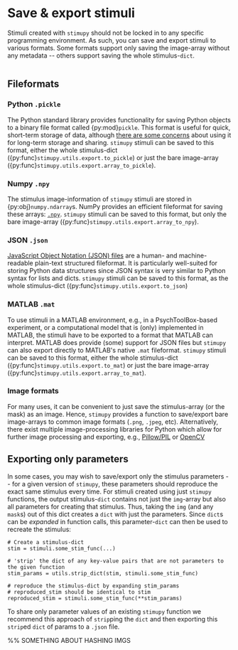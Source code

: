 # Save & export stimuli

Stimuli created with `stimupy` should not be locked in
to any specific programming environment. 
As such, you can save and export stimuli to various formats.
Some formats support only saving the image-array
without any metadata --
others support saving the whole stimulus-`dict`.

```{contents}
```
## Fileformats

### Python `.pickle`
The Python standard library provides functionality for
saving Python objects to a binary file format called {py:mod}`pickle`.
This format is useful for quick, short-term storage of data,
although [there are some concerns](https://nedbatchelder.com/blog/202006/pickles_nine_flaws.html)
about using it for long-term storage and sharing.
`stimupy` stimuli can be saved to this format,
either the whole stimulus-dict ({py:func}`stimupy.utils.export.to_pickle`)
or just the bare image-array ({py:func}`stimupy.utils.export.array_to_pickle`).

### Numpy `.npy`
The stimulus image-information of `stimupy` stimuli
are stored in {py:obj}`numpy.ndarray`s.
NumPy provides an efficient fileformat for saving these arrays:
[`.npy`](https://numpy.org/doc/stable/user/absolute_beginners.html#how-to-save-and-load-numpy-objects).
`stimupy` stimuli can be saved to this format,
but only the bare image-array ({py:func}`stimupy.utils.export.array_to_npy`).

### JSON `.json`
[JavaScript Object Notation (JSON) files](https://www.wikiwand.com/en/JSON)
are a human- and machine-readable plain-text structured fileformat.
It is particularly well-suited for storing Python data structures
since JSON syntax is very similar to Python syntax for lists and dicts.
`stimupy` stimuli can be saved to this format,
as the whole stimulus-dict ({py:func}`stimupy.utils.export.to_json`)

### MATLAB `.mat`
To use stimuli in a MATLAB environment,
e.g., in a PsychToolBox-based experiment,
or a computational model that is (only) implemented in MATLAB,
the stimuli have to be exported to a format that MATLAB can interpret.
MATLAB does provide (some) support for JSON files
but `stimupy` can also export directly to MATLAB's native `.mat` fileformat.
`stimupy` stimuli can be saved to this format,
either the whole stimulus-dict ({py:func}`stimupy.utils.export.to_mat`)
or just the bare image-array ({py:func}`stimupy.utils.export.array_to_mat`).

### Image formats
For many uses, it can be convenient to just save the stimulus-array (or the mask) as an image.
Hence, `stimupy` provides a function to save/export bare image-arrays to common image formats (`.png`, `.jpeg`, etc).
Alternatively, there exist multiple image-processing libraries for Python which allow for further image processing and exporting,
e.g., [Pillow/PIL](https://pillow.readthedocs.io/en/stable/)
or [OpenCV](https://github.com/opencv/opencv-python)


## Exporting only parameters
In some cases, you may wish to save/export only the stimulus parameters
-- for a given version of `stimupy`,
these parameters should reproduce the exact same stimulus every time.
For stimuli created using just `stimupy` functions,
the output stimulus-`dict` contains not just the `img`-array
but also all parameters for creating that stimulus.
Thus, taking the `img` (and any `mask`s) out of this dict
creates a `dict` with just the parameters.
Since `dict`s can be _expanded_ in function calls,
this parameter-`dict` can then be used to recreate the stimulus:
```{code-block}
# Create a stimulus-dict
stim = stimuli.some_stim_func(...)

# 'strip' the dict of any key-value pairs that are not parameters to the given function
stim_params = utils.strip_dict(stim, stimuli.some_stim_func)

# reproduce the stimulus-dict by expanding stim_params
# reproduced_stim should be identical to stim
reproduced_stim = stimuli.some_stim_func(**stim_params)
```

To share only parameter values of an existing `stimupy` function
we recommend this approach of `strip`ping the `dict`
and then exporting this `strip`ed `dict` of params
to a `.json` file.

%% SOMETHING ABOUT HASHING IMGS